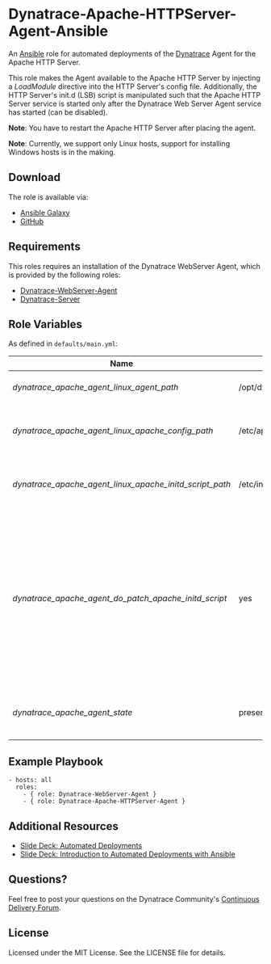 # Dynatrace-Apache-HTTPServer-Agent-Ansible

An [Ansible](http://www.ansible.com) role for automated deployments of the [Dynatrace](http://www.bit.ly/dttrial) Agent for the Apache HTTP Server.

This role makes the Agent available to the Apache HTTP Server by injecting a *LoadModule* directive into the HTTP Server's config file. Additionally, the HTTP Server's init.d (LSB) script is manipulated such that the Apache HTTP Server service is started only after the Dynatrace Web Server Agent service has started (can be disabled).

**Note**: You have to restart the Apache HTTP Server after placing the agent.

**Note**: Currently, we support only Linux hosts, support for installing Windows hosts is in the making.

## Download

The role is available via:

- [Ansible Galaxy](https://galaxy.ansible.com/list#/roles/)
- [GitHub](https://github.com/Dynatrace/Dynatrace-Apache-HTTPServer-Agent-Ansible)

## Requirements

This roles requires an installation of the Dynatrace WebServer Agent, which is provided by the following roles:

- [Dynatrace-WebServer-Agent](https://galaxy.ansible.com/list#/roles/2625)
- [Dynatrace-Server](https://galaxy.ansible.com/list#/roles/2623)

## Role Variables

As defined in ```defaults/main.yml```:

| Name                                                    | Default                                  | Description |
|---------------------------------------------------------|------------------------------------------|-------------|
| *dynatrace_apache_agent_linux_agent_path*               | /opt/dynatrace/agent/lib64/libdtagent.so | The path to the Agent libary. |
| *dynatrace_apache_agent_linux_apache_config_path*       | /etc/apache2/apache2.conf                | The path to the Apache HTTP Server's config file. |
| *dynatrace_apache_agent_linux_apache_initd_script_path* | /etc/init.d/apache2                      | The path to the Apache HTTP Server's init.d script. |
| *dynatrace_apache_agent_do_patch_apache_initd_script*   | yes                                      | Whether the init.d script shall be patched so that the Apache HTTP Server service is started only after the Dynatrace Web Server Agent service has started, or not.
| *dynatrace_apache_agent_state*                          | present                                  | Whether the Agent shall be ```present``` or ```absent```. |

## Example Playbook

	- hosts: all
	  roles:
	    - { role: Dynatrace-WebServer-Agent }
	    - { role: Dynatrace-Apache-HTTPServer-Agent }

## Additional Resources

- [Slide Deck: Automated Deployments](http://slideshare.net/MartinEtmajer/automated-deployments-slide-share)
- [Slide Deck: Introduction to Automated Deployments with Ansible](http://www.slideshare.net/MartinEtmajer/introduction-to-automated-deployments-with-ansible)

## Questions?

Feel free to post your questions on the Dynatrace Community's [Continuous Delivery Forum](https://community.dynatrace.com/community/pages/viewpage.action?pageId=46628921).

## License

Licensed under the MIT License. See the LICENSE file for details.
